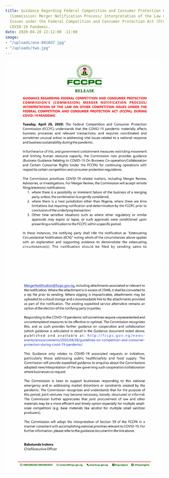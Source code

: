```yaml
---
title: Guidance Regarding Federal Competition and Consumer Protection Commission’s
  (Commission) Merger Notification Process/ Interpretation of the Law on Other Competition
  Issues under the Federal Competition and Consumer Protection Act (FCCPA); During
  COVID-19 Pandemic.
date: 2020-04-28 22:12:00 -11:00
image:
- "/uploads/one-8910d7.jpg"
- "/uploads/two.jpg"
---
```


![one-8910d7.jpg](/uploads/one-8910d7.jpg)
![two.jpg](/uploads/two.jpg)